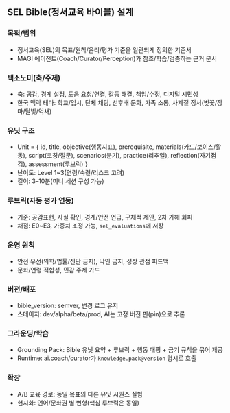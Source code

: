 ## SEL Bible(정서교육 바이블) 설계

### 목적/범위
- 정서교육(SEL)의 목표/원칙/윤리/평가 기준을 일관되게 정의한 기준서
- MAGI 에이전트(Coach/Curator/Perception)가 참조/학습/검증하는 근거 문서

### 택소노미(축/주제)
- 축: 공감, 경계 설정, 도움 요청/연결, 갈등 해결, 책임/수정, 디지털 시민성
- 한국 맥락 테마: 학교/입시, 단체 채팅, 선후배 문화, 가족 소통, 사계절 정서(벚꽃/장마/달빛/억새)

### 유닛 구조
- Unit = { id, title, objective(행동지표), prerequisite, materials(카드/보이스/활동), script(코칭/질문), scenarios(분기), practice(리추얼), reflection(자기점검), assessment(루브릭) }
- 난이도: Level 1~3(연령/숙련/리스크 고려)
- 길이: 3–10분(미니 세션 구성 가능)

### 루브릭(자동 평가 연동)
- 기준: 공감표현, 사실 확인, 경계/안전 언급, 구체적 제안, 2차 가해 회피
- 채점: E0~E3, 가중치 조정 가능, `sel_evaluations`에 저장

### 운영 원칙
- 안전 우선(의학/법률/진단 금지), 낙인 금지, 성장 관점 피드백
- 문화/연령 적합성, 민감 주제 가드

### 버전/배포
- bible_version: semver, 변경 로그 유지
- 스테이지: dev/alpha/beta/prod, AI는 고정 버전 핀(pin)으로 추론

### 그라운딩/학습
- Grounding Pack: Bible 유닛 요약 + 루브릭 + 행동 매핑 + 금기 규칙을 묶어 제공
- Runtime: ai.coach/curator가 `knowledge.pack@version` 명시로 호출

### 확장
- A/B 교육 경로: 동일 목표의 다른 유닛 시퀀스 실험
- 현지화: 언어/문화권 별 변형(핵심 루브릭은 동일)
